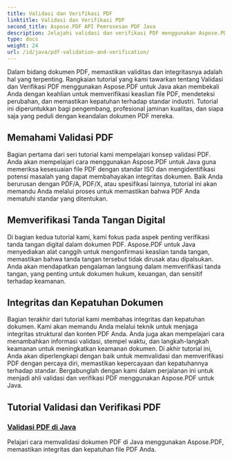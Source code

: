 ```yaml
---
title: Validasi dan Verifikasi PDF
linktitle: Validasi dan Verifikasi PDF
second_title: Aspose.PDF API Pemrosesan PDF Java
description: Jelajahi validasi dan verifikasi PDF menggunakan Aspose.PDF untuk Java. Pastikan integritas dan kepatuhan dokumen dalam tutorial komprehensif kami.
type: docs
weight: 24
url: /id/java/pdf-validation-and-verification/
---
```


Dalam bidang dokumen PDF, memastikan validitas dan integritasnya adalah hal yang terpenting. Rangkaian tutorial yang kami tawarkan tentang Validasi dan Verifikasi PDF menggunakan Aspose.PDF untuk Java akan membekali Anda dengan keahlian untuk memverifikasi keaslian file PDF, mendeteksi perubahan, dan memastikan kepatuhan terhadap standar industri. Tutorial ini diperuntukkan bagi pengembang, profesional jaminan kualitas, dan siapa saja yang peduli dengan keandalan dokumen PDF mereka.

## Memahami Validasi PDF

Bagian pertama dari seri tutorial kami mempelajari konsep validasi PDF. Anda akan mempelajari cara menggunakan Aspose.PDF untuk Java guna memeriksa kesesuaian file PDF dengan standar ISO dan mengidentifikasi potensi masalah yang dapat membahayakan integritas dokumen. Baik Anda berurusan dengan PDF/A, PDF/X, atau spesifikasi lainnya, tutorial ini akan memandu Anda melalui proses untuk memastikan bahwa PDF Anda mematuhi standar yang ditentukan.

## Memverifikasi Tanda Tangan Digital

Di bagian kedua tutorial kami, kami fokus pada aspek penting verifikasi tanda tangan digital dalam dokumen PDF. Aspose.PDF untuk Java menyediakan alat canggih untuk mengonfirmasi keaslian tanda tangan, memastikan bahwa tanda tangan tersebut tidak dirusak atau dipalsukan. Anda akan mendapatkan pengalaman langsung dalam memverifikasi tanda tangan, yang penting untuk dokumen hukum, keuangan, dan sensitif terhadap keamanan.

## Integritas dan Kepatuhan Dokumen

Bagian terakhir dari tutorial kami membahas integritas dan kepatuhan dokumen. Kami akan memandu Anda melalui teknik untuk menjaga integritas struktural dan konten PDF Anda. Anda juga akan mempelajari cara menambahkan informasi validasi, stempel waktu, dan langkah-langkah keamanan untuk meningkatkan keamanan dokumen. Di akhir tutorial ini, Anda akan diperlengkapi dengan baik untuk memvalidasi dan memverifikasi PDF dengan percaya diri, memastikan kepercayaan dan kepatuhannya terhadap standar. Bergabunglah dengan kami dalam perjalanan ini untuk menjadi ahli validasi dan verifikasi PDF menggunakan Aspose.PDF untuk Java.

## Tutorial Validasi dan Verifikasi PDF
### [Validasi PDF di Java](./validate-pdf-in-java/)
Pelajari cara memvalidasi dokumen PDF di Java menggunakan Aspose.PDF, memastikan integritas dan kepatuhan file PDF Anda.